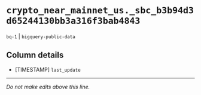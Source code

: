 # `crypto_near_mainnet_us._sbc_b3b94d3d65244130bb3a316f3bab4843`
`bq-1` | `bigquery-public-data`

## Column details
* [TIMESTAMP] `last_update`

-------------------------------------------------------------------------------
*Do not make edits above this line.*
